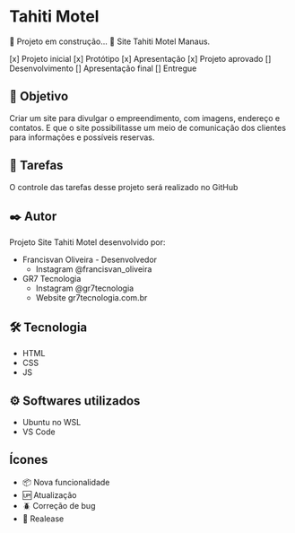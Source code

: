 # Tahiti Motel

:construction: Projeto em construção... :construction:
Site Tahiti Motel Manaus.

[x] Projeto inicial
[x] Protótipo
[x] Apresentação
[x] Projeto aprovado
[] Desenvolvimento
[] Apresentação final
[] Entregue

## 🚀 Objetivo

Criar um site para divulgar o empreendimento, com imagens, endereço e contatos. E que o site possibilitasse um meio de comunicação dos clientes para informações e possíveis reservas.

## :open_book: Tarefas

O controle das tarefas desse projeto será realizado no GitHub

## ✒️ Autor

Projeto Site Tahiti Motel desenvolvido por:

* Francisvan Oliveira - Desenvolvedor
    - Instagram @francisvan_oliveira
* GR7 Tecnologia
    - Instagram @gr7tecnologia
    - Website gr7tecnologia.com.br

## 🛠️ Tecnologia

* HTML
* CSS
* JS

## ⚙️ Softwares utilizados

* Ubuntu no WSL
* VS Code

## Ícones

- :package: Nova funcionalidade
- :up: Atualização
- :beetle: Correção de bug
- :checkered_flag: Realease
